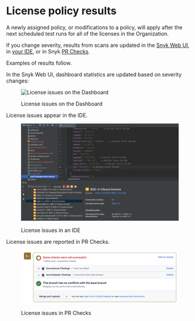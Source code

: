 # License policy results

A newly assigned policy, or modifications to a policy, will apply after the next scheduled test runs for all of the licenses in the Organization.&#x20;

If you change severity, results from scans are updated in the [Snyk Web UI](../../../discover-snyk/getting-started/snyk-web-ui.md), in [your IDE](../../../developer-tools/snyk-ide-plugins-and-extensions/), or in Snyk [PR Checks](../../../scan-with-snyk/pull-requests/pull-request-checks/).

Examples of results follow.

In the Snyk Web UI, dashboard statistics are updated based on severity changes:

<div align="left"><figure><img src="../../../.gitbook/assets/Screen Shot 2023-05-12 at 2.00.26 PM.png" alt="License issues on the Dashboard"><figcaption><p>License issues on the Dashboard</p></figcaption></figure></div>

License issues appear in the IDE.

<div align="left"><figure><img src="../../../.gitbook/assets/image (62).png" alt="License issues in an IDE"><figcaption><p>License issues in an IDE</p></figcaption></figure></div>

License issues are reported in PR Checks.

<div align="left"><figure><img src="../../../.gitbook/assets/image (148).png" alt="License issues in PR Checks"><figcaption><p>License issues in PR Checks</p></figcaption></figure></div>
